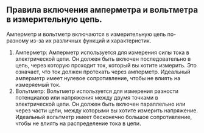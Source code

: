 ## Правила включения амперметра и вольтметра в измерительную цепь.
Амперметр и вольтметр включаются в измерительную цепь по-разному из-за их различных функций и характеристик.
1. Амперметр: Амперметр используется для измерения силы тока в электрической цепи. Он должен быть включен последовательно в цепь, через которую проходит ток, который вы хотите измерить. Это означает, что ток должен протекать через амперметр. Идеальный амперметр имеет нулевое сопротивление, чтобы не влиять на измеряемый ток.
2. Вольтметр: Вольтметр используется для измерения разности потенциалов или напряжения между двумя точками в электрической цепи. Он должен быть включен параллельно или через части цепи, между которыми вы хотите измерить напряжение. Идеальный вольтметр имеет бесконечно большое сопротивление, чтобы не влиять на распределение тока в цепи.
